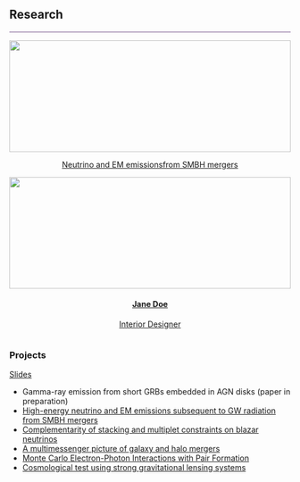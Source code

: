 ## Research
<hr style="height:2px;border-width:0;color:gray;background-color:#B3A1BF">

<div class="row">

<div class="column card"> 
<center>
<a href="https://yuan-cc.github.io/research/projects/smbh_mergers.html">
  <img src="https://yuan-cc.github.io/research/projects/figs/smbh_mergers1.png" width=100% height='200'>
  <div class="container">
    <p>Neutrino and EM emissionsfrom SMBH mergers</p> </a>
  </div>
  </center>
</div>

<div class="column card"> 
<center>
<a href="http://yuan-cc.github.io">
  <img src="img_avatar2.png" width=100% height='200'>
  <div class="container">
    <h4><b>Jane Doe</b></h4> 
    <p>Interior Designer</p> </a>
  </div>
  </center>
</div> 
</div>

### Projects
[Slides](https://yuan-cc.github.io/research/files/slides.pdf)

* Gamma-ray emission from short GRBs embedded in AGN disks (paper in preparation)
* [High-energy neutrino and EM emissions subsequent to GW radiation from SMBH mergers](https://yuan-cc.github.io/research/projects/smbh_mergers.html)
* [Complementarity of stacking and multiplet constraints on blazar neutrinos](https://yuan-cc.github.io/research/projects/complementarity.html)
* [A multimessenger picture of galaxy and halo mergers](https://yuan-cc.github.io/research/projects/gal_mergers.html)
* [Monte Carlo Electron-Photon Interactions with Pair Formation](https://yuan-cc.github.io/research/projects/e_gamma_interactions.html)
* [Cosmological test using strong gravitational lensing systems](https://yuan-cc.github.io/research/projects/cosmological_test.html)


<!-- ### Notes
* [Differential geometry (in Chinese)](https://yuan-cc.github.io/research/files/differential_geometry.pdf) / [Tensor calculus](https://yuan-cc.github.io/research/files/tensors.pdf) / [Group theory](https://yuan-cc.github.io/research/files/group_theory.pdf) -->
